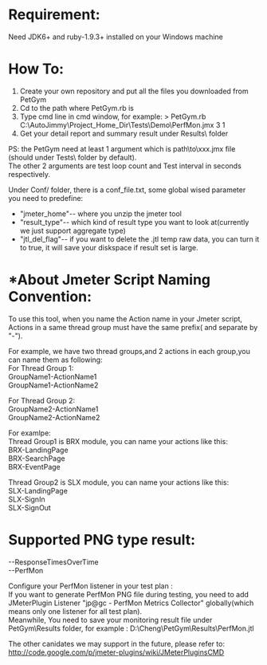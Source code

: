 Requirement:  
====
Need JDK6+ and ruby-1.9.3+ installed on your Windows machine  

How To:  
====
1. Create your own repository and put all the files you downloaded from PetGym  
2. Cd to the path where PetGym.rb is  
3. Type cmd line in cmd window, for example: > PetGym.rb C:\AutoJimmy\Project_Home_Dir\Tests\Demo\PerfMon.jmx 3 1  
4. Get your detail report and summary result under Results\ folder  

PS: the PetGym need at least 1 argument which is path\to\xxx.jmx file (should under Tests\ folder by default).  
The other 2 arguments are test loop count and Test interval in seconds respectively.  

Under Conf/ folder, there is a conf_file.txt, some global wised parameter you need to predefine:  
* "jmeter_home"-- where you unzip the jmeter tool  
* "result_type"-- which kind of result type you want to look at(currently we just support aggregate type)  
* "jtl_del_flag"-- if you want to delete the .jtl temp raw data, you can turn it to true, it will save your diskspace if result set is large.  

*About Jmeter Script Naming Convention:  
====
To use this tool, when you name the Action name in your Jmeter script, Actions in a same thread group must have the same prefix( and separate by "-").  

For example, we have two thread groups,and 2 actions in each group,you can name them as following:  
   For Thread Group 1:   
   GroupName1-ActionName1  
   GroupName1-ActionName2  
   
   For Thread Group 2:   
   GroupName2-ActionName1   
   GroupName2-ActionName2      

For examlpe:    
   Thread Group1 is BRX module, you can name your actions like this:   
    BRX-LandingPage   
    BRX-SearchPage   
    BRX-EventPage  

   Thread Group2 is SLX module, you can name your actions like this:   
    SLX-LandingPage    
    SLX-SignIn   
    SLX-SignOut  

Supported PNG type result:  
====
--ResponseTimesOverTime  
--PerfMon  

Configure your PerfMon listener in your test plan :    
If you want to generate PerfMon PNG file during testing, you need to add JMeterPlugin Listener "jp@gc - PerfMon Metrics Collector" globally(which means only one listener for all test plan).  
Meanwhile, You need to save your monitoring result file under PetGym\Results folder, for example : D:\Cheng\PetGym\Results\PerfMon.jtl  

The other canidates we may support in the future, please refer to:  
http://code.google.com/p/jmeter-plugins/wiki/JMeterPluginsCMD  
